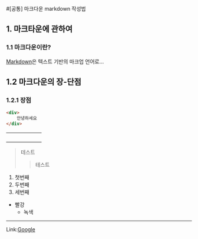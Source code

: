 #[공통] 마크다운 markdown 작성법

## 1. 마크타운에 관하여
### 1.1 마크다운이란?
[Markdown](https://gist.github.com/ihoneymon/652be052a0727ad59601)은 텍스트 기반의 마크업 언어로...



## 1.2 마크다운의 장-단점

### 1.2.1 장점

```html
<div>
    안녕하세요
</div>
```

|      |      |      |      |      |      |
| ---- | ---- | ---- | ---- | ---- | ---- |
|      |      |      |      |      |      |
|      |      |      |      |      |      |
|      |      |      |      |      |      |
|      |      |      |      |      |      |

> 테스트
>
> > 테스트

1. 첫번째
2. 두번째
3. 세번째



* 빨강
  * 녹색

<hr/>

Link:[Google][googlelink]

[googlelink]: https://www.google.com	"google link"



